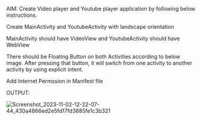 AIM: Create Video player and Youtube player application by following below instructions.

Create MainActivity and YoutubeActivity with landscape orientation

MainActivity should have VideoView and YoutubeActivity should have WebView

There should be Floating Button on both Activities according to below image. After pressing that button, it will switch from one activity to another activity by using explicit intent.

Add Internet Permssion in Manifest file

OUTPUT:

![Screenshot_2023-11-02-12-22-07-44_430a4866ed2e5fd17fd3885fe1c3b321](https://github.com/SmitVaishnav/MAD_Practical-7_21012011156/assets/95563976/1cb78d80-89c1-4e9a-9ec5-b14234656e0a)


